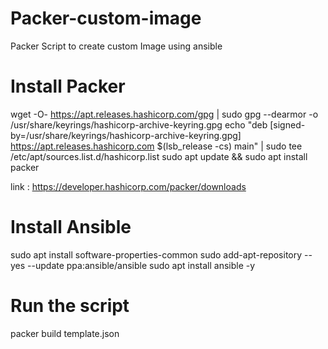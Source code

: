 # Packer-custom-image
Packer Script to create custom Image using ansible  

# Install Packer
wget -O- https://apt.releases.hashicorp.com/gpg | sudo gpg --dearmor -o /usr/share/keyrings/hashicorp-archive-keyring.gpg
echo "deb [signed-by=/usr/share/keyrings/hashicorp-archive-keyring.gpg] https://apt.releases.hashicorp.com $(lsb_release -cs) main" | sudo tee /etc/apt/sources.list.d/hashicorp.list
sudo apt update && sudo apt install packer

link : https://developer.hashicorp.com/packer/downloads

# Install Ansible
sudo apt install software-properties-common
sudo add-apt-repository --yes --update ppa:ansible/ansible
sudo apt install ansible -y

# Run the script
packer build template.json
